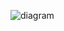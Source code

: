 ![diagram](https://user-images.githubusercontent.com/68298079/162976236-cae99ad4-b253-45cb-8883-a23f6433fbda.png)
